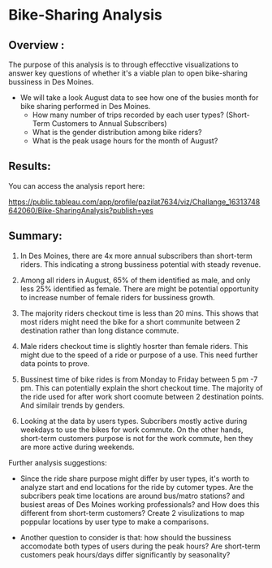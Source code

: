 # Bike-Sharing Analysis
## Overview :

The purpose of this analysis is to through effecctive visualizations to answer key questions of whether it's a viable plan to open bike-sharing bussiness in Des Moines.

- We will take a look August data to see how one of the busies month for bike sharing performed in Des Moines.
    - How many number of trips recorded by each user types? (Short-Term Customers to Annual Subscribers)
    - What is the gender distribution among bike riders?
    - What is the peak usage hours for the month of August?
  


## Results:

You can access the analysis report here: 

https://public.tableau.com/app/profile/pazilat7634/viz/Challange_16313748642060/Bike-SharingAnalysis?publish=yes


## Summary:

1. In Des Moines, there are 4x more annual subscribers than short-term riders. This indicating a strong bussiness potential with steady revenue. 

2. Among all riders in August, 65% of them identified as male, and only less 25% identified as female. There are might be potential opportunity to increase number of female riders for bussiness growth. 

3. The majority riders checkout time is less than 20 mins. This shows that most riders might need the bike for a short communite between 2 destination rather than long distance commute. 

3. Male riders checkout time is slightly hosrter than female riders. This might due to the speed of a ride or purpose of a use. This need further data points to prove.

4. Bussinest time of bike rides is from Monday to Friday between 5 pm -7 pm. This can potentially explain the short checkout time. The majority of the ride used for after work short coomute between 2 destination points. And similair trends by genders. 

5. Looking at the data by users types. Subcribers mostly active during weekdays to use the bikes for work commute. On the other hands, short-term customers purpose is not for the work commute, hen they are more active during weekends. 

Further analysis suggestions:

- Since the ride share purpose might differ by user types, it's worth to analyze start and end locations for the ride by cutomer types. Are the subcribers peak time locations are around bus/matro stations? and busiest areas of Des Moines working professionals? and How does this different from short-term customers?
Create 2 visulizations to map poppular locations by user type to make a comparisons. 

- Another question to consider is that: how should the bussiness accomodate both types of users during the peak hours? Are short-term customers peak hours/days differ significantly by seasonality? 


